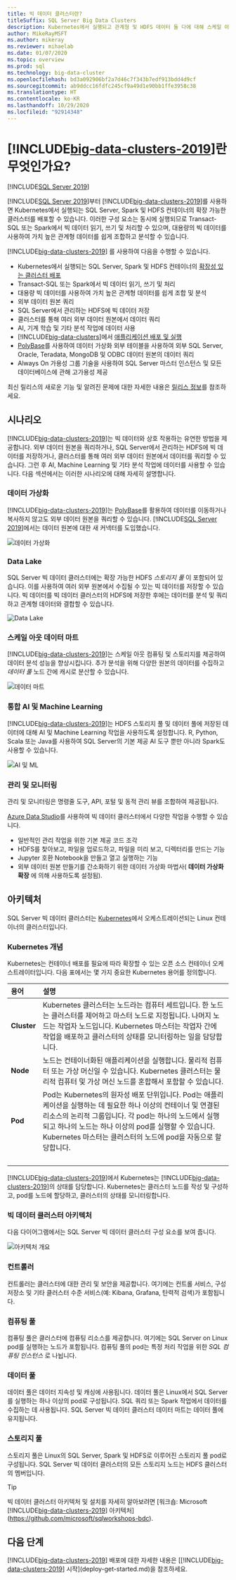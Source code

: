 ```yaml
---
title: 빅 데이터 클러스터란?
titleSuffix: SQL Server Big Data Clusters
description: Kubernetes에서 실행되고 관계형 및 HDFS 데이터 둘 다에 대해 스케일 아웃 옵션을 제공하는 SQL Server 2019 빅 데이터 클러스터에 대해 알아봅니다.
author: MikeRayMSFT
ms.author: mikeray
ms.reviewer: mihaelab
ms.date: 01/07/2020
ms.topic: overview
ms.prod: sql
ms.technology: big-data-cluster
ms.openlocfilehash: bd3a092906bf2a7d46c7f343b7edf913bdd4d9cf
ms.sourcegitcommit: ab9ddcc16fdfc245cf9a49d1e90bb1ffe3958c38
ms.translationtype: HT
ms.contentlocale: ko-KR
ms.lasthandoff: 10/29/2020
ms.locfileid: "92914348"
---
```

# <a name="what-are-big-data-clusters-2019"></a>[!INCLUDE[big-data-clusters-2019](../includes/ssbigdataclusters-ss-nover.md)]란 무엇인가요?

[!INCLUDE[SQL Server 2019](../includes/applies-to-version/sqlserver2019.md)]

[!INCLUDE[SQL Server 2019](../includes/sssqlv15-md.md)]부터 [!INCLUDE[big-data-clusters-2019](../includes/ssbigdataclusters-ss-nover.md)]를 사용하면 Kubernetes에서 실행되는 SQL Server, Spark 및 HDFS 컨테이너의 확장 가능한 클러스터를 배포할 수 있습니다. 이러한 구성 요소는 동시에 실행되므로 Transact-SQL 또는 Spark에서 빅 데이터 읽기, 쓰기 및 처리할 수 있으며, 대용량의 빅 데이터를 사용하여 가치 높은 관계형 데이터를 쉽게 조합하고 분석할 수 있습니다.

[!INCLUDE[big-data-clusters-2019](../includes/ssbigdataclusters-ss-nover.md)] 를 사용하여 다음을 수행할 수 있습니다.

- Kubernetes에서 실행되는 SQL Server, Spark 및 HDFS 컨테이너의 [확장성 있는 클러스터 배포](./deploy-get-started.md) 
- Transact-SQL 또는 Spark에서 빅 데이터 읽기, 쓰기 및 처리
- 대용량 빅 데이터를 사용하여 가치 높은 관계형 데이터를 쉽게 조합 및 분석
- 외부 데이터 원본 쿼리
- SQL Server에서 관리하는 HDFS에 빅 데이터 저장
- 클러스터를 통해 여러 외부 데이터 원본에서 데이터 쿼리
- AI, 기계 학습 및 기타 분석 작업에 데이터 사용
- [!INCLUDE[big-data-clusters](../includes/ssbigdataclusters-nover.md)]에서 [애플리케이션 배포 및 실행](./concept-application-deployment.md)
- [PolyBase](../relational-databases/polybase/polybase-guide.md)를 사용하여 데이터 가상화 외부 테이블을 사용하여 외부 SQL Server, Oracle, Teradata, MongoDB 및 ODBC 데이터 원본의 데이터 쿼리
- Always On 가용성 그룹 기술을 사용하여 SQL Server 마스터 인스턴스 및 모든 데이터베이스에 관해 고가용성 제공

최신 릴리스의 새로운 기능 및 알려진 문제에 대한 자세한 내용은 [릴리스 정보](release-notes-big-data-cluster.md)를 참조하세요.

## <a name="scenarios"></a>시나리오

[!INCLUDE[big-data-clusters-2019](../includes/ssbigdataclusters-ss-nover.md)]는 빅 데이터와 상호 작용하는 유연한 방법을 제공합니다. 외부 데이터 원본을 쿼리하거나, SQL Server에서 관리하는 HDFS에 빅 데이터를 저장하거나, 클러스터를 통해 여러 외부 데이터 원본에서 데이터를 쿼리할 수 있습니다. 그런 후 AI, Machine Learning 및 기타 분석 작업에 데이터를 사용할 수 있습니다. 다음 섹션에서는 이러한 시나리오에 대해 자세히 설명합니다.

### <a name="data-virtualization"></a>데이터 가상화

[!INCLUDE[big-data-clusters-2019](../includes/ssbigdataclusters-ss-nover.md)]는 [PolyBase](../relational-databases/polybase/polybase-guide.md)를 활용하여 데이터를 이동하거나 복사하지 않고도 외부 데이터 원본을 쿼리할 수 있습니다. [!INCLUDE[SQL Server 2019](../includes/sssqlv15-md.md)]에서는 데이터 원본에 대한 새 커넥터를 도입했습니다.

![데이터 가상화](media/big-data-cluster-overview/data-virtualization.png)

### <a name="data-lake"></a>Data Lake

SQL Server 빅 데이터 클러스터에는 확장 가능한 HDFS *스토리지 풀* 이 포함되어 있습니다. 이를 사용하여 여러 외부 원본에서 수집될 수 있는 빅 데이터를 저장할 수 있습니다. 빅 데이터를 빅 데이터 클러스터의 HDFS에 저장한 후에는 데이터를 분석 및 쿼리하고 관계형 데이터와 결합할 수 있습니다.

![Data Lake](media/big-data-cluster-overview/data-lake.png)

### <a name="scale-out-data-mart"></a>스케일 아웃 데이터 마트

[!INCLUDE[big-data-clusters-2019](../includes/ssbigdataclusters-ss-nover.md)]는 스케일 아웃 컴퓨팅 및 스토리지를 제공하여 데이터 분석 성능을 향상시킵니다. 추가 분석을 위해 다양한 원본의 데이터를 수집하고 *데이터 풀* 노드 간에 캐시로 분산할 수 있습니다.

![데이터 마트](media/big-data-cluster-overview/data-mart.png)

### <a name="integrated-ai-and-machine-learning"></a>통합 AI 및 Machine Learning

[!INCLUDE[big-data-clusters-2019](../includes/ssbigdataclusters-ss-nover.md)]는 HDFS 스토리지 풀 및 데이터 풀에 저장된 데이터에 대해 AI 및 Machine Learning 작업을 사용하도록 설정합니다. R, Python, Scala 또는 Java를 사용하여 SQL Server의 기본 제공 AI 도구 뿐만 아니라 Spark도 사용할 수 있습니다.

![AI 및 ML](media/big-data-cluster-overview/ai-ml-spark.png)

### <a name="management-and-monitoring"></a>관리 및 모니터링

관리 및 모니터링은 명령줄 도구, API, 포털 및 동적 관리 뷰를 조합하여 제공됩니다.

[Azure Data Studio](../azure-data-studio/what-is.md)를 사용하여 빅 데이터 클러스터에서 다양한 작업을 수행할 수 있습니다.
- 일반적인 관리 작업을 위한 기본 제공 코드 조각
- HDFS를 찾아보고, 파일을 업로드하고, 파일을 미리 보고, 디렉터리를 만드는 기능
- Jupyter 호환 Notebook을 만들고 열고 실행하는 기능
- 외부 데이터 원본 만들기를 간소화하기 위한 데이터 가상화 마법사( **데이터 가상화 확장** 에 의해 사용하도록 설정됨).

## <a name="architecture"></a><a id="architecture"></a> 아키텍처

SQL Server 빅 데이터 클러스터는 [Kubernetes](https://kubernetes.io/docs/concepts/)에서 오케스트레이션되는 Linux 컨테이너의 클러스터입니다.

### <a name="kubernetes-concepts"></a>Kubernetes 개념

Kubernetes는 컨테이너 배포를 필요에 따라 확장할 수 있는 오픈 소스 컨테이너 오케스트레이터입니다. 다음 표에서는 몇 가지 중요한 Kubernetes 용어를 정의합니다.

|용어|설명|
|:--|:--|
| **Cluster** | Kubernetes 클러스터는 노드라는 컴퓨터 세트입니다. 한 노드는 클러스터를 제어하고 마스터 노드로 지정됩니다. 나머지 노드는 작업자 노드입니다. Kubernetes 마스터는 작업자 간에 작업을 배포하고 클러스터의 상태를 모니터링하는 일을 담당합니다. |
| **Node** | 노드는 컨테이너화된 애플리케이션을 실행합니다. 물리적 컴퓨터 또는 가상 머신일 수 있습니다. Kubernetes 클러스터는 물리적 컴퓨터 및 가상 머신 노드를 혼합해서 포함할 수 있습니다. |
| **Pod** | Pod는 Kubernetes의 원자성 배포 단위입니다. Pod는 애플리케이션을 실행하는 데 필요한 하나 이상의 컨테이너 및 연결된 리소스의 논리적 그룹입니다. 각 pod는 하나의 노드에서 실행되고 하나의 노드는 하나 이상의 pod를 실행할 수 있습니다. Kubernetes 마스터는 클러스터의 노드에 pod을 자동으로 할당합니다. |
| &nbsp; ||

[!INCLUDE[big-data-clusters-2019](../includes/ssbigdataclusters-ss-nover.md)]에서 Kubernetes는 [!INCLUDE[big-data-clusters-2019](../includes/ssbigdataclusters-ss-nover.md)]의 상태를 담당합니다. Kubernetes는 클러스터 노드를 작성 및 구성하고, pod를 노드에 할당하고, 클러스터의 상태를 모니터링합니다.

### <a name="big-data-clusters-architecture"></a>빅 데이터 클러스터 아키텍처

다음 다이어그램에서는 SQL Server 빅 데이터 클러스터 구성 요소를 보여 줍니다.

![아키텍처 개요](media/big-data-cluster-overview/architecture-diagram-overview.png)

### <a name="controller"></a><a id="controlplane"></a> 컨트롤러

컨트롤러는 클러스터에 대한 관리 및 보안을 제공합니다. 여기에는 컨트롤 서비스, 구성 저장소 및 기타 클러스터 수준 서비스(예: Kibana, Grafana, 탄력적 검색)가 포함됩니다.

### <a name="compute-pool"></a><a id="computeplane"></a> 컴퓨팅 풀

컴퓨팅 풀은 클러스터에 컴퓨팅 리소스를 제공합니다. 여기에는 SQL Server on Linux pod를 실행하는 노드가 포함됩니다. 컴퓨팅 풀의 pod는 특정 처리 작업을 위한 *SQL 컴퓨팅 인스턴스* 로 나뉩니다. 

### <a name="data-pool"></a><a id="dataplane"></a> 데이터 풀

데이터 풀은 데이터 지속성 및 캐싱에 사용됩니다. 데이터 풀은 Linux에서 SQL Server를 실행하는 하나 이상의 pod로 구성됩니다. SQL 쿼리 또는 Spark 작업에서 데이터를 수집하는 데 사용됩니다. SQL Server 빅 데이터 클러스터 데이터 마트는 데이터 풀에 유지됩니다. 

### <a name="storage-pool"></a>스토리지 풀

스토리지 풀은 Linux의 SQL Server, Spark 및 HDFS로 이루어진 스토리지 풀 pod로 구성됩니다. SQL Server 빅 데이터 클러스터의 모든 스토리지 노드는 HDFS 클러스터의 멤버입니다.

> [!TIP]
> 빅 데이터 클러스터 아키텍처 및 설치를 자세히 알아보려면 [워크숍: Microsoft [!INCLUDE[big-data-clusters-2019](../includes/ssbigdataclusters-ss-nover.md)] 아키텍처](https://github.com/microsoft/sqlworkshops-bdc).

## <a name="next-steps"></a>다음 단계

[!INCLUDE[big-data-clusters-2019](../includes/ssbigdataclusters-ss-nover.md)] 배포에 대한 자세한 내용은 [[!INCLUDE[big-data-clusters-2019](../includes/ssbigdataclusters-ss-nover.md)] 시작](deploy-get-started.md)을 참조하세요.